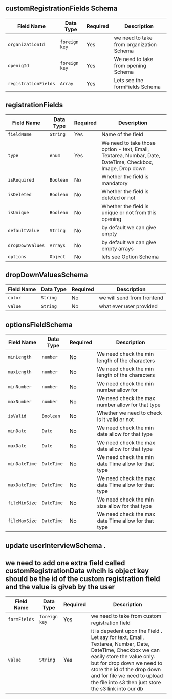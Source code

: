 

## customRegistrationFields Schema

| Field Name      | Data Type    | Required | Description                    |
|-----------------|--------------|----------|--------------------------------|
| `organizationId`|`foreign key` | Yes      | we need to take from organization Schema |
| `openigId`      | `foreign key`| Yes      | We need to take from opening Schema|
| `registrationFields`| `Array`  | Yes      | Lets see the  formFields Schema |


## registrationFields

| Field Name     | Data Type  | Required | Description                    |
|----------------|------------|----------|--------------------------------|
| `fieldName`    | `String`   | Yes      | Name of the field       | 
| `type`         | `enum`     | Yes      | We need to take those option - text, Email, Textarea, Numbar, Date, DateTime, Checkbox, Image, Drop down |
| `isRequired`   | `Boolean`  | No       | Whether the field is mandatory    |
| `isDeleted`    | `Boolean`  | No       | Whether the field is deleted or not    |
| `isUnique`     | `Boolean`  | No       | Whether the field is unique or not from this opening    |
| `defaultValue` | `String`   | No       | by default we can give empty   |
| `dropDownValues`| `Arrays`  | No       | by default we can give empty arrays   |
| `options`      | `Object`   | No       | lets see Option Schema    |


## dropDownValuesSchema

| Field Name     | Data Type  | Required | Description                    |
|----------------|------------|----------|--------------------------------|
| `color`        | `String`   | No       | we will send from frontend  |
| `value`        | `String`   | No       | what ever user provided  |

## optionsFieldSchema

| Field Name     | Data Type  | Required | Description                    |
|----------------|------------|----------|--------------------------------|
| `minLength`    | `number`   | No       | We need check the min length of the characters  | 
| `maxLength`    | `number`   | No       | We need check the min length of the characters  |
| `minNumber`    | `number`   | No       | We need check the min number allow for  |
| `maxNumber`    | `number`   | No       | We need check the max number allow for that type |
| `isValid`      | `Boolean`  | No       | Whether we need to check is it valid or not |
| `minDate`      | `Date`     | No       | We need check the min date allow for that type |
| `maxDate`      | `Date`     | No       | We need check the max date allow for that type |
| `minDateTime`  | `DateTime` | No       | We need check the min date Time allow for that type |
| `maxDateTime`  | `DateTime` | No       | We need check the max date Time allow for that type |
| `fileMinSize`  | `DateTime` | No       | We need check the min size allow for that type |
| `fileMaxSize`  | `DateTime` | No       | We need check the max date Time allow for that type |


## update userInterviewSchema . 
## we need to add one extra field called customRegistrationData whcih is object key should be the id of the custom registration field and the value  is giveb by the user 

| Field Name      | Data Type    | Required | Description                    |
|-----------------|--------------|----------|--------------------------------|
| `formFields`    |`foreign key` | Yes      | we need to take from custom registration field  |
| `value`         |`String`      | Yes      | it is depedent upon the Field . Let say for text, Email, Textarea, Numbar, Date, DateTime, Checkbox we can easily store the value only. but for drop down we need to store the id of the drop down and for file we need to upload the file into s3 then just store the s3 link into our db |








